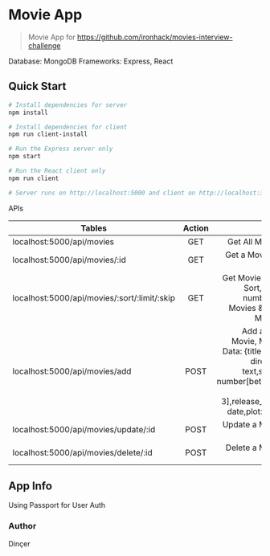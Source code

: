 # Movie App

> Movie App for https://github.com/ironhack/movies-interview-challenge

Database: MongoDB
Frameworks: Express, React

## Quick Start


```bash
# Install dependencies for server
npm install

# Install dependencies for client
npm run client-install

# Run the Express server only
npm start

# Run the React client only
npm run client

# Server runs on http://localhost:5000 and client on http://localhost:3000
```

APIs

| Tables        | Action          | Desc  |
| ------------- |:-------------:| -----:|
| localhost:5000/api/movies      | GET | Get All Movies |
| localhost:5000/api/movies/:id      | GET      |   Get a Movie by Id |
| localhost:5000/api/movies/:sort/:limit/:skip | GET      |    Get Movies; Set Sort, Limit number of Movies & Skip Movies |
| localhost:5000/api/movies/add      | POST      |   Add a new Movie, Movie Data: {title: text, director: text,score: number[between 1-3],release_date: date,plot: text} |
| localhost:5000/api/movies/update/:id      | POST     |   Update a Movie by Id |
| localhost:5000/api/movies/delete/:id      | POST     |   Delete a Movie by Id |

## App Info
Using Passport for User Auth
### Author

Dinçer
